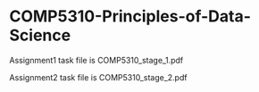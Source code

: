 # COMP5310-Principles-of-Data-Science

Assignment1 task file is COMP5310_stage_1.pdf

Assignment2 task file is COMP5310_stage_2.pdf
